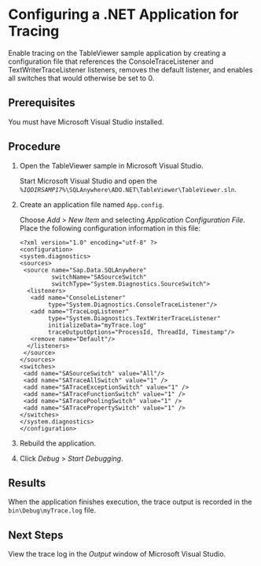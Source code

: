 <!-- loio3bcfa7656c5f10149b09807ebfeefa70 -->

# Configuring a .NET Application for Tracing

Enable tracing on the TableViewer sample application by creating a configuration file that references the ConsoleTraceListener and TextWriterTraceListener listeners, removes the default listener, and enables all switches that would otherwise be set to 0.



## Prerequisites

You must have Microsoft Visual Studio installed.



## Procedure

1.  Open the TableViewer sample in Microsoft Visual Studio.

    Start Microsoft Visual Studio and open the <code><i>%IQDIRSAMP17%</i>\SQLAnywhere\ADO.NET\TableViewer\TableViewer.sln</code>.

2.  Create an application file named `App.config`.

    Choose *Add* \> *New Item* and selecting *Application Configuration File*. Place the following configuration information in this file:

    ```
    <?xml version="1.0" encoding="utf-8" ?>
    <configuration>
    <system.diagnostics>
    <sources>
     <source name="Sap.Data.SQLAnywhere" 
             switchName="SASourceSwitch" 
             switchType="System.Diagnostics.SourceSwitch">
      <listeners>
       <add name="ConsoleListener" 
            type="System.Diagnostics.ConsoleTraceListener"/>
       <add name="TraceLogListener" 
            type="System.Diagnostics.TextWriterTraceListener" 
            initializeData="myTrace.log" 
            traceOutputOptions="ProcessId, ThreadId, Timestamp"/>
       <remove name="Default"/>
      </listeners>
     </source>
    </sources>
    <switches>
     <add name="SASourceSwitch" value="All"/>
     <add name="SATraceAllSwitch" value="1" />
     <add name="SATraceExceptionSwitch" value="1" />
     <add name="SATraceFunctionSwitch" value="1" />
     <add name="SATracePoolingSwitch" value="1" />
     <add name="SATracePropertySwitch" value="1" />
    </switches>
    </system.diagnostics>
    </configuration>
    ```

3.  Rebuild the application.

4.  Click *Debug* \> *Start Debugging*.




## Results

When the application finishes execution, the trace output is recorded in the `bin\Debug\myTrace.log` file.



## Next Steps

View the trace log in the *Output* window of Microsoft Visual Studio.

